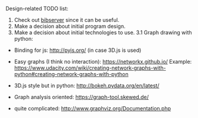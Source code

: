 Design-related TODO list:

1. Check out [bibserver](https://github.com/okfn/bibserver) since it can be useful.
2. Make a decision about initial program design.
3. Make a decision about initial technologies to use.
  3.1 Graph drawing with python:

  - Binding for js: http://pyjs.org/ (in case 3D.js is used)

  - Easy graphs (I think no interaction): https://networkx.github.io/
  Example: https://www.udacity.com/wiki/creating-network-graphs-with-python#creating-network-graphs-with-python

  - 3D.js style but in python: http://bokeh.pydata.org/en/latest/

  - Graph analysis oriented: https://graph-tool.skewed.de/

  - quite complicated: http://www.graphviz.org/Documentation.php

